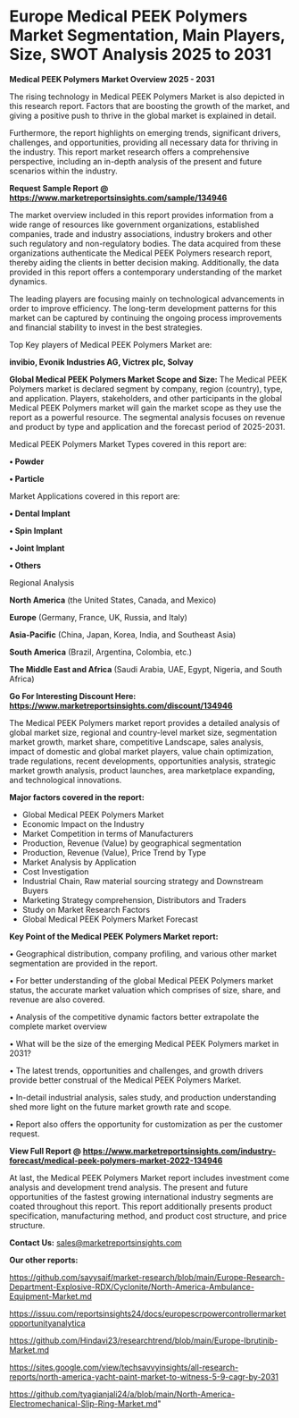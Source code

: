 # Europe Medical PEEK Polymers Market Segmentation, Main Players, Size, SWOT Analysis 2025 to 2031

<Strong> Medical PEEK Polymers Market Overview 2025 - 2031</strong>

The rising technology in Medical PEEK Polymers Market is also depicted in this research report. Factors that are boosting the growth of the market, and giving a positive push to thrive in the global market is explained in detail.

Furthermore, the report highlights on emerging trends, significant drivers, challenges, and opportunities, providing all necessary data for thriving in the industry. This report market research offers a comprehensive perspective, including an in-depth analysis of the present and future scenarios within the industry.

<strong>Request Sample Report @ <a href=https://www.marketreportsinsights.com/sample/134946>https://www.marketreportsinsights.com/sample/134946</a></strong>

The market overview included in this report provides information from a wide range of resources like government organizations, established companies, trade and industry associations, industry brokers and other such regulatory and non-regulatory bodies. The data acquired from these organizations authenticate the Medical PEEK Polymers research report, thereby aiding the clients in better decision making. Additionally, the data provided in this report offers a contemporary understanding of the market dynamics.

The leading players are focusing mainly on technological advancements in order to improve efficiency. The long-term development patterns for this market can be captured by continuing the ongoing process improvements and financial stability to invest in the best strategies.

Top Key players of Medical PEEK Polymers Market are:

<strong>invibio, Evonik Industries AG, Victrex plc, Solvay</strong>

<strong><b>Global Medical PEEK Polymers Market Scope and Size:</b></strong>
The Medical PEEK Polymers market is declared segment by company, region (country), type, and application. Players, stakeholders, and other participants in the global Medical PEEK Polymers market will gain the market scope as they use the report as a powerful resource. The segmental analysis focuses on revenue and product by type and application and the forecast period of 2025-2031.

Medical PEEK Polymers Market Types covered in this report are:

<strong>• Powder

• Particle</strong>

Market Applications covered in this report are:

<strong>• Dental Implant

• Spin Implant

• Joint Implant

• Others</strong> 

Regional Analysis

<strong>North America</strong> (the United States, Canada, and Mexico)

<strong>Europe</strong> (Germany, France, UK, Russia, and Italy)

<strong>Asia-Pacific</strong> (China, Japan, Korea, India, and Southeast Asia)

<strong>South America</strong> (Brazil, Argentina, Colombia, etc.)

<strong>The Middle East and Africa</strong> (Saudi Arabia, UAE, Egypt, Nigeria, and South Africa)

<strong>Go For Interesting Discount Here: <a href=https://www.marketreportsinsights.com/discount/134946>https://www.marketreportsinsights.com/discount/134946</a></strong>

The Medical PEEK Polymers market report provides a detailed analysis of global market size, regional and country-level market size, segmentation market growth, market share, competitive Landscape, sales analysis, impact of domestic and global market players, value chain optimization, trade regulations, recent developments, opportunities analysis, strategic market growth analysis, product launches, area marketplace expanding, and technological innovations.

<strong><b>Major factors covered in the report:</b></strong>
<ul>
  <li>Global Medical PEEK Polymers Market </li>
  <li>Economic Impact on the Industry</li>
  <li>Market Competition in terms of Manufacturers</li>
  <li>Production, Revenue (Value) by geographical segmentation</li>
  <li>Production, Revenue (Value), Price Trend by Type</li>
  <li>Market Analysis by Application</li>
  <li>Cost Investigation</li>
  <li>Industrial Chain, Raw material sourcing strategy and Downstream Buyers</li>
  <li>Marketing Strategy comprehension, Distributors and Traders</li>
  <li>Study on Market Research Factors</li>
  <li>Global Medical PEEK Polymers Market Forecast</li>
</ul>

<strong><b>Key Point of the Medical PEEK Polymers Market report:</b></strong>

• Geographical distribution, company profiling, and various other market segmentation are provided in the report.

• For better understanding of the global Medical PEEK Polymers market status, the accurate market valuation which comprises of size, share, and revenue are also covered.

• Analysis of the competitive dynamic factors better extrapolate the complete market overview

• What will be the size of the emerging Medical PEEK Polymers market in 2031?

• The latest trends, opportunities and challenges, and growth drivers provide better construal of the Medical PEEK Polymers Market.

• In-detail industrial analysis, sales study, and production understanding shed more light on the future market growth rate and scope.

• Report also offers the opportunity for customization as per the customer request.

<strong><b>View Full Report @ <a href=https://www.marketreportsinsights.com/industry-forecast/medical-peek-polymers-market-2022-134946>https://www.marketreportsinsights.com/industry-forecast/medical-peek-polymers-market-2022-134946</a></b></strong>


At last, the Medical PEEK Polymers Market report includes investment come analysis and development trend analysis. The present and future opportunities of the fastest growing international industry segments are coated throughout this report. This report additionally presents product specification, manufacturing method, and product cost structure, and price structure.

<strong>Contact Us:</strong>
sales@marketreportsinsights.com

<strong>Our other reports:</strong>

<a href=https://github.com/sayysaif/market-research/blob/main/Europe-Research-Department-Explosive-RDX/Cyclonite/North-America-Ambulance-Equipment-Market.md>https://github.com/sayysaif/market-research/blob/main/Europe-Research-Department-Explosive-RDX/Cyclonite/North-America-Ambulance-Equipment-Market.md</a>

<a href=https://issuu.com/reportsinsights24/docs/europescrpowercontrollermarketopportunityanalytica>https://issuu.com/reportsinsights24/docs/europescrpowercontrollermarketopportunityanalytica</a>

<a href=https://github.com/Hindavi23/researchtrend/blob/main/Europe-Ibrutinib-Market.md>https://github.com/Hindavi23/researchtrend/blob/main/Europe-Ibrutinib-Market.md</a>

<a href=https://sites.google.com/view/techsavvyinsights/all-research-reports/north-america-yacht-paint-market-to-witness-5-9-cagr-by-2031>https://sites.google.com/view/techsavvyinsights/all-research-reports/north-america-yacht-paint-market-to-witness-5-9-cagr-by-2031</a>

<a href=https://github.com/tyagianjali24/a/blob/main/North-America-Electromechanical-Slip-Ring-Market.md>https://github.com/tyagianjali24/a/blob/main/North-America-Electromechanical-Slip-Ring-Market.md</a>"
